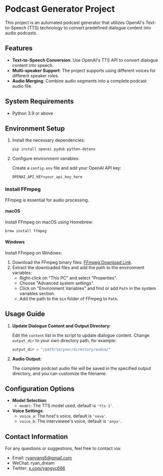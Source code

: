 # Podcast Generator Project

This project is an automated podcast generator that utilizes OpenAI's Text-to-Speech (TTS) technology to convert predefined dialogue content into audio podcasts.

## Features

- **Text-to-Speech Conversion**: Use OpenAI's TTS API to convert dialogue content into speech.
- **Multi-speaker Support**: The project supports using different voices for different speaker roles.
- **Audio Merging**: Combine audio segments into a complete podcast audio file.

## System Requirements

- Python 3.9 or above

## Environment Setup

1. Install the necessary dependencies:

   ```bash
   pip install openai pydub python-dotenv
   ```

2. Configure environment variables:

   Create a `config.env` file and add your OpenAI API key:

   ```
   OPENAI_API_KEY=your_api_key_here
   ```

### Install FFmpeg

FFmpeg is essential for audio processing.

#### macOS

Install FFmpeg on macOS using Homebrew:

```bash
brew install ffmpeg
```

#### Windows

Install FFmpeg on Windows:

1. Download the FFmpeg binary files: [FFmpeg Download Link](https://ffmpeg.org/download.html).
2. Extract the downloaded files and add the path to the environment variables:
   - Right-click on "This PC" and select "Properties".
   - Choose "Advanced system settings".
   - Click on "Environment Variables" and find or add `Path` in the system variables section.
   - Add the path to the `bin` folder of FFmpeg to `Path`.

## Usage Guide

1. **Update Dialogue Content and Output Directory:**

   Edit the `content` list in the script to update dialogue content. Change `output_dir` to your own directory path, for example:

   ```python
   output_dir = "/path/to/your/directory/audio/"
   ```

2. **Audio Output:**

   The complete podcast audio file will be saved in the specified output directory, and you can customize the filename.

## Configuration Options

- **Model Selection**:
  - `model`: The TTS model used, default is `'tts-1'`.
- **Voice Settings**:
  - `voice_a`: The host's voice, default is `'nova'`.
  - `voice_b`: The interviewee's voice, default is `'onyx'`.

## Contact Information

For any questions or suggestions, feel free to contact via:
- Email: [ryanyang5@gmail.com](mailto:ryanyang5@gmail.com)
- WeChat: ryan_dream
- Twitter: [x.com/yangyc666](https://x.com/yangyc666)

